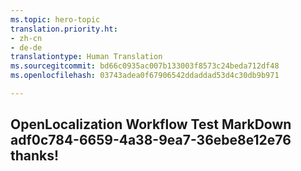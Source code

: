 ```yaml
---
ms.topic: hero-topic
translation.priority.ht:
- zh-cn
- de-de
translationtype: Human Translation
ms.sourcegitcommit: bd66c0935ac007b133003f8573c24beda712df48
ms.openlocfilehash: 03743adea0f67906542ddaddad53d4c30db9b971

---
```

## OpenLocalization Workflow Test MarkDown adf0c784-6659-4a38-9ea7-36ebe8e12e76 thanks!



<!--HONumber=Jul16_HO4-->


